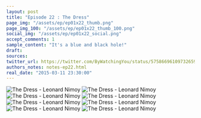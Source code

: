 ```yaml
---
layout: post
title: "Episode 22 : The Dress"
page_img: "/assets/ep/ep01x22_thumb.png"
page_img_100: "/assets/ep/ep01x22_thumb_100.png"
social_img: "/assets/ep/ep01x22_social.png"
accept_comments: 1
sample_content: "It's a blue and black hole!"
draft: 
sources: 
twitter_url: https://twitter.com/ByWatchingYou/status/575866961097326592
authors_notes: notes-ep22.html
real_date: "2015-03-11 23:30:00"
---
```



<div style="margin-left: auto; margin-right: auto; width: 600px;">
  <img src="/assets/ep/ep01x22_01.png" alt="The Dress - Leonard Nimoy" />
  <img src="/assets/ep/ep01x22_02.png" alt="The Dress - Leonard Nimoy" />
  <img src="/assets/ep/ep01x22_03.png" alt="The Dress - Leonard Nimoy" />
  <img src="/assets/ep/ep01x22_04.png" alt="The Dress - Leonard Nimoy" />
  <img src="/assets/ep/ep01x22_05.png" alt="The Dress - Leonard Nimoy" />
  <img src="/assets/ep/ep01x22_06.png" alt="The Dress - Leonard Nimoy" />
  <img src="/assets/ep/ep01x22_07.png" alt="The Dress - Leonard Nimoy" />
  <img src="/assets/ep/ep01x22_08.png" alt="The Dress - Leonard Nimoy" />
</div>

<div style="display: none">
  Script:

  dolan: faq u
  [60 seconds earlier...]
  Noid: MySpace is just past this stretch of dogecoin. We don't need to take the car. Besides, if we brought it, we'd probably just lose
  it in whatever hijinks we get into next.
  Robin: Like that gold and white dress in front of us?
  Noid: I have a really bad feeling about this. Let's get out of here.
  Noid: It's going viral. RUN!
  Robin [now hanging from the ground while the dress vortex sucks everyone in]: What the fuck is this?
  Noid: It's a blue and black hole! And it's the fastest I've ever seen anything go viral! It's gonna suck in every other meme!
  Robin: When does it stop?!?
  Noid: It could go on for weeks!
  Robin: What do we DO?
  Noid: Only a bigger meme can stop it. A sacrifice maybe. And that might only slow it down.
  [Jesus drops dolan.]
  dolan: faq u Jesus!
  Noid: Throwing dolan into the blue and black hole dress meme is not going to save us.
  Noid: But it was the right thing to do.
  Robin: What's that over there?
  Noid: That's the space cowboy!
  Jesus: The Vulcan of love!
  [Leonard Nimoy space cowboy meme]
  Robin: WHAT THE FUCK IS HE DOING?!?
  [Leonard Nimoy makes the 'Live Long and Prosper' sign in front of the vortex]
  Jesus: Saving the world.
  [Leonard Nimoy disintegrates into the void]
  Noid [now on the ground again]: He did it. He didn't kill the dress. But it'll never be as powerful as it was that morning.
  Robin: Still gold and white.
</div>

